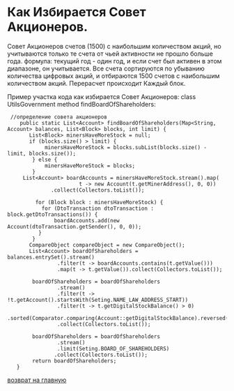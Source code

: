 # Как Избирается Совет Акционеров.

Совет Акционеров счетов (1500) с наибольшим количеством акций,
но учитываются только те счета от чьей активности не прошло больше года.
формула: текущий год - один год, и если счет был активен в этом диапазоне, он 
учитывается. Все счета сортируются по убыванию количества цифровых акций, и отбираются 1500 счетов с наибольшим количеством
акций. Перерасчет происходит Каждый блок. 

Пример участка кода как избирается Совет Акционеров: 
class UtilsGovernment method findBoardOfShareholders:
````
 //определение совета акционеров
    public static List<Account> findBoardOfShareholders(Map<String, Account> balances, List<Block> blocks, int limit) {
       List<Block> minersHaveMoreStock = null;
       if (blocks.size() > limit) {
            minersHaveMoreStock = blocks.subList(blocks.size() - limit, blocks.size());
        } else {
            minersHaveMoreStock = blocks;
        }
     List<Account> boardAccounts = minersHaveMoreStock.stream().map(
                       t -> new Account(t.getMinerAddress(), 0, 0))
              .collect(Collectors.toList());
              
         for (Block block : minersHaveMoreStock) {
           for (DtoTransaction dtoTransaction : block.getDtoTransactions()) {
               boardAccounts.add(new Account(dtoTransaction.getSender(), 0, 0));
          }
        }
       CompareObject compareObject = new CompareObject();
       List<Account> boardOfShareholders = balances.entrySet().stream()
                .filter(t -> boardAccounts.contains(t.getValue()))
                .map(t -> t.getValue()).collect(Collectors.toList());

        boardOfShareholders = boardOfShareholders
                .stream()
                .filter(t -> !t.getAccount().startsWith(Seting.NAME_LAW_ADDRESS_START))
                .filter(t -> t.getDigitalStockBalance() > 0)
                .sorted(Comparator.comparing(Account::getDigitalStockBalance).reversed())
                .collect(Collectors.toList());

        boardOfShareholders = boardOfShareholders
                .stream()
                .limit(Seting.BOARD_OF_SHAREHOLDERS)
               .collect(Collectors.toList());
        return boardOfShareholders;
   } 

````

[возврат на главную](../readme.md)